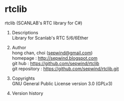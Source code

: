 # rtclib

rtclib (SCANLAB's RTC library for C#)

1. Descriptions                                                
  Library for Scanlab's RTC 5/6/6Ether             
                                                                
                                                                
2. Author                                                      
  hong chan, choi (sepwind@gmail.com)                           
  homepage : http://sepwind.blogspot.com                        
  git hub : https://github.com/sepwind/rtclib                   
  git repository : https://github.com/sepwind/rtclib.git        
                                                                
                                                                
3. Copyrights                                                  
  GNU General Public License version 3.0 (GPLv3)                
                                                                
                                                                
4. Version history                                                                                                           
